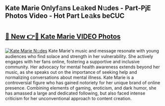 ## Kate Marie Onlyf𝚊ns Le𝚊ked N𝚞des - Part-PjE Photos Video - Hot Part Le𝚊ks beCUC

# <h2><a href="http://ac41639.deff.icu/?id=Kate+Marie">🔗 New 👉🔴 Kate Marie VIDEO Photos</a></h2>

[![Kate Marie N𝚞des](https://i.imgur.com/rIISA9y.gif)](http://ac41639.deff.icu/?id=Kate+Marie)
Kate Marie's music and message resonate with young audiences who find solace and strength in her vulnerability. She actively engages with her fans online, fostering a supportive and inclusive community. Her advocacy for mental health awareness extends beyond her music, as she speaks out on the importance of seeking help and normalizing conversations about mental illness. Kate Marie is a controversial figure who has gained notoriety for her unique brand of online presence. Combining elements of gaming, eroticism, and dark humor, she has amassed a large and dedicated following, but also faced intense criticism for her unconventional approach to content creation.
